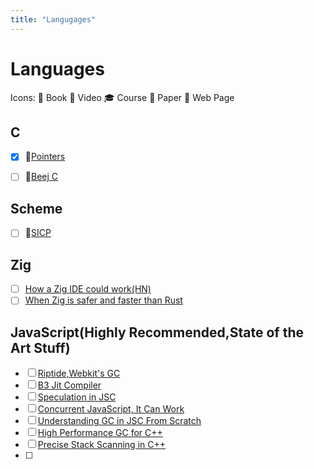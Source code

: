 ```yaml
---
title: "Langugages"
---
```


# Languages

Icons: 📘 Book 🎥 Video 🎓 Course 📄 Paper 🔗 Web Page

## C

-   [x] 📘[Pointers](https://pdos.csail.mit.edu/6.828/2014/readings/pointers.pdf)
-   [ ] 📘[Beej C](https://beej.us/guide/bgc/)


## Scheme

-   [ ] 📘[SICP](https://youtube.com/playlist?list=PLE18841CABEA24090)

## Zig

- [ ] [How a Zig IDE could work(HN)](https://news.ycombinator.com/item?id=34740937)
- [ ] [When Zig is safer and faster than Rust](https://news.ycombinator.com/item?id=35060479)

## JavaScript(Highly Recommended,State of the Art Stuff)

- [ ] [Riptide,Webkit's GC](https://webkit.org/blog/7122/introducing-riptide-webkits-retreating-wavefront-concurrent-garbage-collector/)
- [ ] [B3 Jit Compiler](https://webkit.org/blog/5852/introducing-the-b3-jit-compiler/)
- [ ] [Speculation in JSC](https://webkit.org/blog/10308/speculation-in-javascriptcore/)
- [ ] [Concurrent JavaScript, It Can Work](https://webkit.org/blog/7846/concurrent-javascript-it-can-work/)
- [ ] [Understanding GC in JSC From Scratch](https://webkit.org/blog/12967/understanding-gc-in-jsc-from-scratch/)
- [ ] [High Performance GC for C++](https://v8.dev/blog/high-performance-cpp-gc)
- [ ] [Precise Stack Scanning in C++](https://docs.google.com/document/d/1mF-IW2UDwFslAREeapnP8bgXAlLG_DScOVhuTo34gBQ/edit#heading=h.ft3eufkln61m)
- [ ] 
